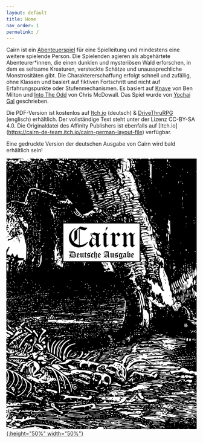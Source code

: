 ```yaml
---
layout: default
title: Home
nav_order: 1
permalink: /
---
```


Cairn ist ein [Abenteuerspiel](http://questingblog.com/adventure-game-vs-osr) für eine Spielleitung und mindestens eine weitere spielende Person.
Die Spielenden agieren als abgehärtete Abenteurer*innen, die einen dunklen und mysteriösen Wald erforschen, in dem es seltsame Kreaturen, versteckte Schätze und unaussprechliche Monstrositäten gibt. Die Charaktererschaffung erfolgt schnell und zufällig, ohne Klassen und basiert auf fiktiven Fortschritt und nicht auf Erfahrungspunkte oder Stufenmechanismen. Es basiert auf [Knave](https://www.drivethrurpg.com/product/250888/Knave) von Ben Milton und [Into The Odd](https://chrismcdee.itch.io/electric-bastionland) von Chris McDowall. Das Spiel wurde von [Yochai Gal](https://newschoolrevolution.com) geschrieben.

Die PDF-Version ist kostenlos auf [Itch.io](https://cairn-de-team.itch.io/cairn) (deutsch) & [DriveThruRPG](https://www.drivethrurpg.com/product/330809/Cairn) (englisch) erhältlich.
Der vollständige Text steht unter der Lizenz CC-BY-SA 4.0.
Die Originaldatei des Affinity Publishers ist ebenfalls auf [Itch.io] (https://cairn-de-team.itch.io/cairn-german-layout-file) verfügbar.

Eine gedruckte Version der deutschen Ausgabe von Cairn wird bald erhältlich sein!

<p></p>

[![Alt text](/img/Cairn-DE_A5_v1-10.png "Click to embiggen"){:height="50%" width="50%"}](/img/Cairn-DE_A5_v1-10.png)
